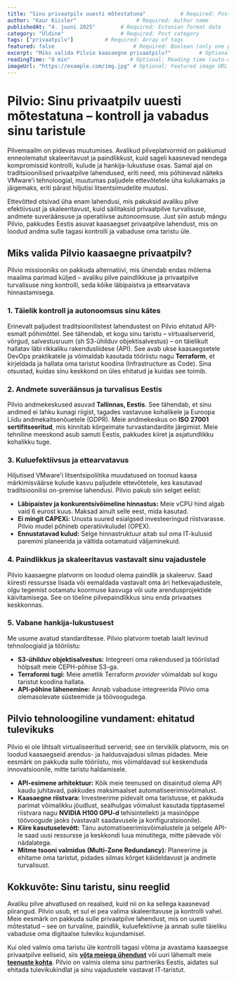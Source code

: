 ```yaml
---
title: "Sinu privaatpilv uuesti mõtestatuna"           # Required: Post title
author: "Kaur Kiisler"                   # Required: Author name
publishedAt: "4. juuni 2025"        # Required: Estonian format date
category: "Üldine"                  # Required: Post category
tags: ["privaatpilv"]          # Required: Array of tags
featured: false                         # Required: Boolean (only one post should be true)
excerpt: "Miks valida Pilvio kaasaegne privaatpilv?"         # Optional: Custom excerpt (auto-generated if not provided)
readingTime: "8 min"                   # Optional: Reading time (auto-calculated if not provided)
imageUrl: "https://example.com/img.jpg" # Optional: Featured image URL
---
```

# Pilvio: Sinu privaatpilv uuesti mõtestatuna – kontroll ja vabadus sinu taristule

Pilvemaailm on pidevas muutumises. Avalikud pilveplatvormid on pakkunud enneolematut skaleeritavust ja paindlikkust, kuid sageli kaasnevad nendega kompromissid kontrolli, kulude ja hankija-lukustuse osas. Samal ajal on traditsioonilised privaatpilve lahendused, eriti need, mis põhinevad näiteks VMware'i tehnoloogial, muutumas paljudele ettevõtetele üha kulukamaks ja jäigemaks, eriti pärast hiljutisi litsentsimudelite muutusi.

Ettevõtted otsivad üha enam lahendusi, mis pakuksid avaliku pilve efektiivsust ja skaleeritavust, kuid säilitaksid privaatpilve turvalisuse, andmete suveräänsuse ja operatiivse autonoomsuse. Just siin astub mängu Pilvio, pakkudes Eestis asuvat kaasaegset privaatpilve lahendust, mis on loodud andma sulle tagasi kontrolli ja vabaduse oma taristu üle.

## Miks valida Pilvio kaasaegne privaatpilv?

Pilvio missiooniks on pakkuda alternatiivi, mis ühendab endas mõlema maailma parimad küljed – avaliku pilve paindlikkuse ja privaatpilve turvalisuse ning kontrolli, seda kõike läbipaistva ja ettearvatava hinnastamisega.

### 1. Täielik kontroll ja autonoomsus sinu kätes
Erinevalt paljudest traditsioonilistest lahendustest on Pilvio ehitatud API-esmalt põhimõttel. See tähendab, et kogu sinu taristu – virtuaalserverid, võrgud, salvestusruum (sh S3-ühilduv objektisalvestus) – on täielikult hallatav läbi rikkaliku rakendusliidese (API). See avab ukse kaasaegsetele DevOps praktikatele ja võimaldab kasutada tööriistu nagu **Terraform**, et kirjeldada ja hallata oma taristut koodina (Infrastructure as Code). Sina otsustad, kuidas sinu keskkond on üles ehitatud ja kuidas see toimib.

### 2. Andmete suveräänsus ja turvalisus Eestis
Pilvio andmekeskused asuvad **Tallinnas, Eestis**. See tähendab, et sinu andmed ei lahku kunagi riigist, tagades vastavuse kohalikele ja Euroopa Liidu andmekaitsenõuetele (GDPR). Meie andmekeskus on **ISO 27001 sertifitseeritud**, mis kinnitab kõrgeimate turvastandardite järgimist. Meie tehniline meeskond asub samuti Eestis, pakkudes kiiret ja asjatundlikku kohalikku tuge.

### 3. Kuluefektiivsus ja ettearvatavus
Hiljutised VMware'i litsentsipoliitika muudatused on toonud kaasa märkimisväärse kulude kasvu paljudele ettevõtetele, kes kasutavad traditsioonilisi on-premise lahendusi. Pilvio pakub siin selget eelist:
* **Läbipaistev ja konkurentsivõimeline hinnastus:** Meie vCPU hind algab vaid 6 eurost kuus. Maksad ainult selle eest, mida kasutad.
* **Ei mingit CAPEXi:** Unusta suured esialgsed investeeringud riistvarasse. Pilvio mudel põhineb operatiivkuludel (OPEX).
* **Ennustatavad kulud:** Selge hinnastruktuur aitab sul oma IT-kulusid paremini planeerida ja vältida ootamatuid väljaminekuid.

### 4. Paindlikkus ja skaleeritavus vastavalt sinu vajadustele
Pilvio kaasaegne platvorm on loodud olema paindlik ja skaleeruv. Saad kiiresti ressursse lisada või eemaldada vastavalt oma äri hetkevajadustele, olgu tegemist ootamatu koormuse kasvuga või uute arendusprojektide käivitamisega. See on tõeline pilvepaindlikkus sinu enda privaatses keskkonnas.

### 5. Vabane hankija-lukustusest
Me usume avatud standarditesse. Pilvio platvorm toetab laialt levinud tehnoloogiaid ja tööriistu:
* **S3-ühilduv objektisalvestus:** Integreeri oma rakendused ja tööriistad hõlpsalt meie CEPH-põhise S3-ga.
* **Terraformi tugi:** Meie ametlik Terraform *provider* võimaldab sul kogu taristut koodina hallata.
* **API-põhine lähenemine:** Annab vabaduse integreerida Pilvio oma olemasolevate süsteemide ja töövoogudega.

## Pilvio tehnoloogiline vundament: ehitatud tulevikuks

Pilvio ei ole lihtsalt virtualiseeritud serverid; see on terviklik platvorm, mis on loodud kaasaegseid arendus- ja haldusvajadusi silmas pidades. Meie eesmärk on pakkuda sulle tööriistu, mis võimaldavad sul keskenduda innovatsioonile, mitte taristu haldamisele.

* **API-esimene arhitektuur:** Kõik meie teenused on disainitud olema API kaudu juhitavad, pakkudes maksimaalset automatiseerimisvõimalust.
* **Kaasaegne riistvara:** Investeerime pidevalt oma taristusse, et pakkuda parimat võimalikku jõudlust, sealhulgas võimalust kasutada tipptasemel riistvara nagu **NVIDIA H100 GPU-d** tehisintellekti ja masinõppe töövoogude jaoks (vastavalt saadavusele ja konfiguratsioonile).
* **Kiire kasutuselevõtt:** Tänu automatiseerimisvõimalustele ja selgele API-le saad uusi ressursse ja keskkondi luua minutitega, mitte päevade või nädalatega.
* **Mitme tsooni valmidus (Multi-Zone Redundancy):** Planeerime ja ehitame oma taristut, pidades silmas kõrget käideldavust ja andmete turvalisust.

## Kokkuvõte: Sinu taristu, sinu reeglid

Avaliku pilve ahvatlused on reaalsed, kuid nii on ka sellega kaasnevad piirangud. Pilvio usub, et sul ei pea valima skaleeritavuse ja kontrolli vahel. Meie eesmärk on pakkuda sulle privaatpilve lahendust, mis on uuesti mõtestatud – see on turvaline, paindlik, kuluefektiivne ja annab sulle täieliku vabaduse oma digitaalse tuleviku kujundamisel.

Kui oled valmis oma taristu üle kontrolli tagasi võtma ja avastama kaasaegse privaatpilve eeliseid, siis **[võta meiega ühendust](https://pilvio.com/kontakt)** või uuri lähemalt meie **[teenuste kohta](https://pilvio.pro)**. Pilvio on valmis olema sinu partneriks Eestis, aidates sul ehitada tulevikukindlat ja sinu vajadustele vastavat IT-taristut.
